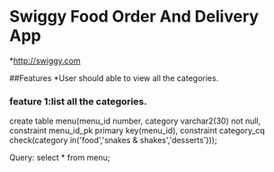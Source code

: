 # Swiggy Food Order And Delivery App

*http://swiggy.com

##Features
*User should able to view all the categories.


### feature 1:list all the categories.

   create table menu(menu_id number,
   category varchar2(30) not null,
   constraint menu_id_pk primary key(menu_id),
   constraint category_cq check(category in('food','snakes & shakes','desserts')));

 Query:
     select * from menu;
     
     
      
 
